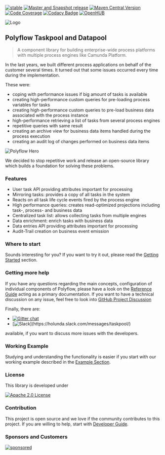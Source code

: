 [![stable](https://img.shields.io/badge/lifecycle-STABLE-green.svg)](https://github.com/holisticon#open-source-lifecycle)
[![Master and Snapshot release](https://github.com/holunda-io/camunda-bpm-taskpool/actions/workflows/release.yml/badge.svg)](https://github.com/holunda-io/camunda-bpm-taskpool/actions/workflows/release.yml)
[![Maven Central Version](https://img.shields.io/maven-central/v/io.holunda.polyflow/polyflow-taskpool-dependencies)](https://central.sonatype.com/artifact/io.holunda.polyflow/polyflow-taskpool-dependencies)
[![Code Coverage](https://codecov.io/gh/holunda-io/camunda-bpm-taskpool/branch/master/graph/badge.svg)](https://codecov.io/gh/holunda-io/camunda-bpm-taskpool)
[![Codacy Badge](https://app.codacy.com/project/badge/Grade/6e15ca2f4ab64cfe85a736f324136086)](https://www.codacy.com/gh/holunda-io/camunda-bpm-taskpool/dashboard?utm_source=github.com&amp;utm_medium=referral&amp;utm_content=holunda-io/camunda-bpm-taskpool&amp;utm_campaign=Badge_Grade)
[![OpenHUB](https://www.openhub.net/p/camunda-bpm-taskpool/widgets/project_thin_badge.gif)](https://www.openhub.net/p/camunda-bpm-taskpool)

![Logo](docs/img/Positive@2x.png)
## Polyflow Taskpool and Datapool

> A component library for building enterprise-wide process platforms with multiple process engines like Camunda Platform.

In the last years, we built different process applications on behalf of the customer several times. It turned out that some issues occurred every
time during the implementation.

These were:

* coping with performance issues if big amount of tasks is available
* creating high-performance custom queries for pre-loading process variables for tasks
* creating high-performance custom queries to pre-load business data associated with the process instance
* high-performance retrieving a list of tasks from several process engines
* repetitive queries with same result
* creating an archive view for business data items handled during the process execution
* creating an audit log of changes performed on business data items

![Polyflow Hero](docs/img/polyflow-hero-530x406.png)

We decided to stop repetitive work and release an open-source library which builds a foundation for solving these problems.

### Features

* User task API providing attributes important for processing
* Mirroring tasks: provides a copy of all tasks in the system
* Reacts on all task life cycle events fired by the process engine
* High performance queries: creates read-optimized projections including task-, process- and business data
* Centralized task list: allows collecting tasks from multiple engines
* Data enrichment: enrich tasks with business data
* Data entries API providing attributes important for processing
* Audit-Trail creation on business event emission

### Where to start

Sounds interesting for you? If you want to try it out, please read the
[Getting Started](https://www.holunda.io/camunda-bpm-taskpool/stable/getting-started/) section.

### Getting more help

If you have any questions regarding the main concepts, configuration of individual components of Polyflow, please have a look on
the [Reference Guide](https://www.holunda.io/camunda-bpm-taskpool/stable/reference-guide/) acting as a primary documentation. If you want to have a technical
discussion on any issue, feel free to look into [GitHub Project Discussion](https://github.com/holunda-io/camunda-bpm-taskpool/stable/discussions/)

Finally, there are:
- [![Gitter chat](https://badges.gitter.im/gitterHQ/gitter.png)](https://gitter.im/holunda-io/camunda-bpm-taskpool?utm_source=badge&utm_medium=badge&utm_campaign=pr-badge)
- [![Slack](https://img.shields.io/badge/slack-@holunda/taskpool-green.svg?logo=slack")](https://holunda.slack.com/messages/taskpool/)

available, if you want to discuss more issues with the developers.

### Working Example

Studying and understanding the functionality is easier if you start with our working example described in
the [Example Section](https://www.holunda.io/camunda-bpm-taskpool/stable/examples/).

### License

This library is developed under

[![Apache 2.0 License](https://img.shields.io/badge/License-Apache%202.0-blue.svg)](/LICENSE)

### Contribution

This project is open source and we love if the community contributes to this project. If you are willing to help, start
with [Developer Guide](https://www.holunda.io/camunda-bpm-taskpool/stable/developer-guide/contribution.html).

### Sponsors and Customers

[![sponsored](https://img.shields.io/badge/sponsoredBy-Holisticon-red.svg)](https://holisticon.de/)

